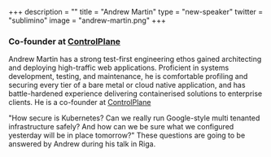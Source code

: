 +++
description = ""
title = "Andrew Martin"
type = "new-speaker"
twitter = "sublimino"
image = "andrew-martin.png"
+++
<h3>Co-founder at <a href="https://control-plane.io" target ="_blank">ControlPlane</a></h3>

<p>Andrew Martin has a strong test-first engineering ethos gained architecting and deploying high-traffic web applications. Proficient in systems development, testing, and maintenance, he is comfortable profiling and securing every tier of a bare metal or cloud native application, and has battle-hardened experience delivering containerised solutions to enterprise clients. He is a co-founder at <a href="https://control-plane.io" target ="_blank">ControlPlane</a></p>

<p>"How secure is Kubernetes? Can we really run Google-style multi tenanted infrastructure safely? And how can we be sure what we configured yesterday will be in place tomorrow?" These questions are going to be answered by Andrew during his talk in Riga.</p>

<!-- Facebook Pixel Code -->
<script>
 !function(f,b,e,v,n,t,s)
 {if(f.fbq)return;n=f.fbq=function(){n.callMethod?
 n.callMethod.apply(n,arguments):n.queue.push(arguments)};
 if(!f._fbq)f._fbq=n;n.push=n;n.loaded=!0;n.version='2.0';
 n.queue=[];t=b.createElement(e);t.async=!0;
 t.src=v;s=b.getElementsByTagName(e)[0];
 s.parentNode.insertBefore(t,s)}(window, document,'script',
 'https://connect.facebook.net/en_US/fbevents.js');
 fbq('init', '627303307635674');
 fbq('track', 'PageView');
</script>
<noscript><img height="1" width="1" style="display:none"
 src="https://www.facebook.com/tr?id=627303307635674&ev=PageView&noscript=1"
/></noscript>
<!-- End Facebook Pixel Code -->